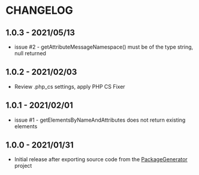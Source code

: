 # CHANGELOG

## 1.0.3 - 2021/05/13
- issue #2 - getAttributeMessageNamespace() must be of the type string, null returned

## 1.0.2 - 2021/02/03
- Review .php_cs settings, apply PHP CS Fixer

## 1.0.1 - 2021/02/01
- issue #1 - getElementsByNameAndAttributes does not return existing elements

## 1.0.0 - 2021/01/31
- Initial release after exporting source code from the [PackageGenerator](https://github.com/WsdlToPhp/PackageGenerator) project
